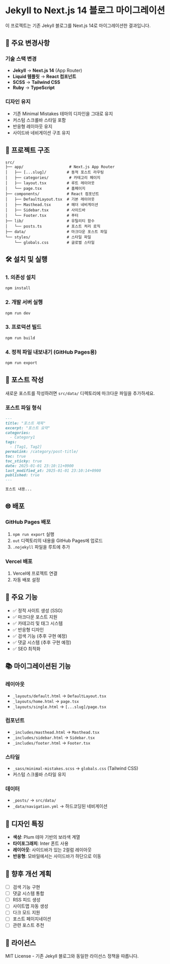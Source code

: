 # Jekyll to Next.js 14 블로그 마이그레이션

이 프로젝트는 기존 Jekyll 블로그를 Next.js 14로 마이그레이션한 결과입니다.

## 🚀 주요 변경사항

### 기술 스택 변경
- **Jekyll** → **Next.js 14** (App Router)
- **Liquid 템플릿** → **React 컴포넌트**
- **SCSS** → **Tailwind CSS**
- **Ruby** → **TypeScript**

### 디자인 유지
- 기존 Minimal Mistakes 테마의 디자인을 그대로 유지
- 커스텀 스크롤바 스타일 포함
- 반응형 레이아웃 유지
- 사이드바 네비게이션 구조 유지

## 📁 프로젝트 구조

```
src/
├── app/                    # Next.js App Router
│   ├── [...slug]/         # 동적 포스트 라우팅
│   ├── categories/         # 카테고리 페이지
│   ├── layout.tsx         # 루트 레이아웃
│   └── page.tsx           # 홈페이지
├── components/            # React 컴포넌트
│   ├── DefaultLayout.tsx  # 기본 레이아웃
│   ├── Masthead.tsx       # 헤더 네비게이션
│   ├── Sidebar.tsx        # 사이드바
│   └── Footer.tsx         # 푸터
├── lib/                   # 유틸리티 함수
│   └── posts.ts           # 포스트 처리 로직
├── data/                  # 마크다운 포스트 파일
└── styles/                # 스타일 파일
    └── globals.css        # 글로벌 스타일
```

## 🛠️ 설치 및 실행

### 1. 의존성 설치
```bash
npm install
```

### 2. 개발 서버 실행
```bash
npm run dev
```

### 3. 프로덕션 빌드
```bash
npm run build
```

### 4. 정적 파일 내보내기 (GitHub Pages용)
```bash
npm run export
```

## 📝 포스트 작성

새로운 포스트를 작성하려면 `src/data/` 디렉토리에 마크다운 파일을 추가하세요.

### 포스트 파일 형식
```markdown
---
title: "포스트 제목"
excerpt: "포스트 요약"
categories:
  - Category1
tags:
  - [Tag1, Tag2]
permalink: /category/post-title/
toc: true
toc_sticky: true
date: 2025-01-01 23:10:11+0900
last_modified_at: 2025-01-01 23:10:14+0900
published: true
---

포스트 내용...
```

## 🌐 배포

### GitHub Pages 배포
1. `npm run export` 실행
2. `out` 디렉토리의 내용을 GitHub Pages에 업로드
3. `.nojekyll` 파일을 루트에 추가

### Vercel 배포
1. Vercel에 프로젝트 연결
2. 자동 배포 설정

## 🔧 주요 기능

- ✅ 정적 사이트 생성 (SSG)
- ✅ 마크다운 포스트 지원
- ✅ 카테고리 및 태그 시스템
- ✅ 반응형 디자인
- ✅ 검색 기능 (추후 구현 예정)
- ✅ 댓글 시스템 (추후 구현 예정)
- ✅ SEO 최적화

## 📚 마이그레이션된 기능

### 레이아웃
- `_layouts/default.html` → `DefaultLayout.tsx`
- `_layouts/home.html` → `page.tsx`
- `_layouts/single.html` → `[...slug]/page.tsx`

### 컴포넌트
- `_includes/masthead.html` → `Masthead.tsx`
- `_includes/sidebar.html` → `Sidebar.tsx`
- `_includes/footer.html` → `Footer.tsx`

### 스타일
- `_sass/minimal-mistakes.scss` → `globals.css` (Tailwind CSS)
- 커스텀 스크롤바 스타일 유지

### 데이터
- `_posts/` → `src/data/`
- `_data/navigation.yml` → 하드코딩된 네비게이션

## 🎨 디자인 특징

- **색상**: Plum 테마 기반의 보라색 계열
- **타이포그래피**: Inter 폰트 사용
- **레이아웃**: 사이드바가 있는 2컬럼 레이아웃
- **반응형**: 모바일에서는 사이드바가 하단으로 이동

## 🔮 향후 개선 계획

- [ ] 검색 기능 구현
- [ ] 댓글 시스템 통합
- [ ] RSS 피드 생성
- [ ] 사이트맵 자동 생성
- [ ] 다크 모드 지원
- [ ] 포스트 페이지네이션
- [ ] 관련 포스트 추천

## 📄 라이선스

MIT License - 기존 Jekyll 블로그와 동일한 라이선스 정책을 따릅니다.
